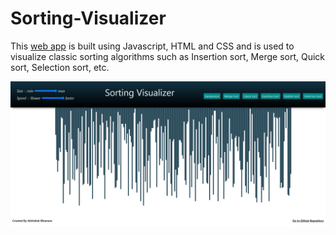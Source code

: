 # Sorting-Visualizer
This [web app](https://abhishekbhamare.github.io/Sorting-Visualizer/) is built using Javascript, HTML and CSS and is used to visualize classic sorting algorithms such as Insertion sort, Merge sort, Quick sort, Selection sort, etc.


![ss](https://github.com/AbhishekBhamare/Sorting-Visualizer/blob/AbhishekBhamare-patch-1/ss.png)
